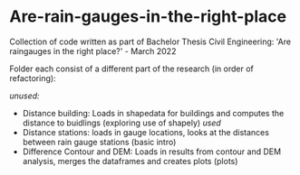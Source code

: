 # Are-rain-gauges-in-the-right-place
Collection of code written as part of Bachelor Thesis Civil Engineering:  'Are raingauges in the right place?' - March 2022

Folder each consist of a different part of the research (in order of refactoring):

_unused:_
- Distance building: Loads in shapedata for buildings and computes the distance to buidlings (exploring use of shapely)
_used_
- Distance stations: loads in gauge locations, looks at the distances between rain gauge stations (basic intro)
- Difference Contour and DEM: Loads in results from contour and DEM analysis, merges the dataframes and creates plots (plots)
